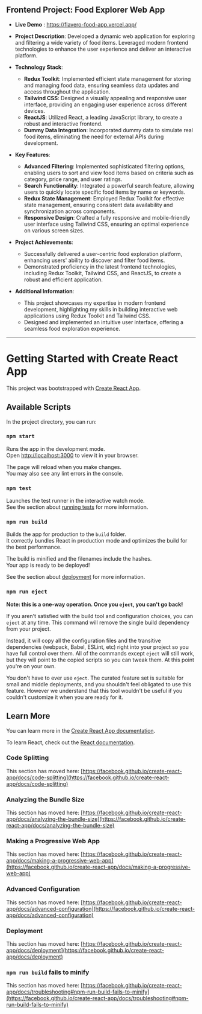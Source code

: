 ## Frontend Project: Food Explorer Web App

- **Live Demo** : https://flavero-food-app.vercel.app/

- **Project Description**: Developed a dynamic web application for exploring and filtering a wide variety of food items. Leveraged modern frontend technologies to enhance the user experience and deliver an interactive platform.

- **Technology Stack**:
  - **Redux Toolkit**: Implemented efficient state management for storing and managing food data, ensuring seamless data updates and access throughout the application.
  - **Tailwind CSS**: Designed a visually appealing and responsive user interface, providing an engaging user experience across different devices.
  - **ReactJS**: Utilized React, a leading JavaScript library, to create a robust and interactive frontend.
  - **Dummy Data Integration**: Incorporated dummy data to simulate real food items, eliminating the need for external APIs during development.

- **Key Features**:
  - **Advanced Filtering**: Implemented sophisticated filtering options, enabling users to sort and view food items based on criteria such as category, price range, and user ratings.
  - **Search Functionality**: Integrated a powerful search feature, allowing users to quickly locate specific food items by name or keywords.
  - **Redux State Management**: Employed Redux Toolkit for effective state management, ensuring consistent data availability and synchronization across components.
  - **Responsive Design**: Crafted a fully responsive and mobile-friendly user interface using Tailwind CSS, ensuring an optimal experience on various screen sizes.

- **Project Achievements**:
  - Successfully delivered a user-centric food exploration platform, enhancing users' ability to discover and filter food items.
  - Demonstrated proficiency in the latest frontend technologies, including Redux Toolkit, Tailwind CSS, and ReactJS, to create a robust and efficient application.


- **Additional Information**:
  - This project showcases my expertise in modern frontend development, highlighting my skills in building interactive web applications using Redux Toolkit and Tailwind CSS.
  - Designed and implemented an intuitive user interface, offering a seamless food exploration experience.

---




# Getting Started with Create React App

This project was bootstrapped with [Create React App](https://github.com/facebook/create-react-app).

## Available Scripts

In the project directory, you can run:

### `npm start`

Runs the app in the development mode.\
Open [http://localhost:3000](http://localhost:3000) to view it in your browser.

The page will reload when you make changes.\
You may also see any lint errors in the console.

### `npm test`

Launches the test runner in the interactive watch mode.\
See the section about [running tests](https://facebook.github.io/create-react-app/docs/running-tests) for more information.

### `npm run build`

Builds the app for production to the `build` folder.\
It correctly bundles React in production mode and optimizes the build for the best performance.

The build is minified and the filenames include the hashes.\
Your app is ready to be deployed!

See the section about [deployment](https://facebook.github.io/create-react-app/docs/deployment) for more information.

### `npm run eject`

**Note: this is a one-way operation. Once you `eject`, you can't go back!**

If you aren't satisfied with the build tool and configuration choices, you can `eject` at any time. This command will remove the single build dependency from your project.

Instead, it will copy all the configuration files and the transitive dependencies (webpack, Babel, ESLint, etc) right into your project so you have full control over them. All of the commands except `eject` will still work, but they will point to the copied scripts so you can tweak them. At this point you're on your own.

You don't have to ever use `eject`. The curated feature set is suitable for small and middle deployments, and you shouldn't feel obligated to use this feature. However we understand that this tool wouldn't be useful if you couldn't customize it when you are ready for it.

## Learn More

You can learn more in the [Create React App documentation](https://facebook.github.io/create-react-app/docs/getting-started).

To learn React, check out the [React documentation](https://reactjs.org/).

### Code Splitting

This section has moved here: [https://facebook.github.io/create-react-app/docs/code-splitting](https://facebook.github.io/create-react-app/docs/code-splitting)

### Analyzing the Bundle Size

This section has moved here: [https://facebook.github.io/create-react-app/docs/analyzing-the-bundle-size](https://facebook.github.io/create-react-app/docs/analyzing-the-bundle-size)

### Making a Progressive Web App

This section has moved here: [https://facebook.github.io/create-react-app/docs/making-a-progressive-web-app](https://facebook.github.io/create-react-app/docs/making-a-progressive-web-app)

### Advanced Configuration

This section has moved here: [https://facebook.github.io/create-react-app/docs/advanced-configuration](https://facebook.github.io/create-react-app/docs/advanced-configuration)

### Deployment

This section has moved here: [https://facebook.github.io/create-react-app/docs/deployment](https://facebook.github.io/create-react-app/docs/deployment)

### `npm run build` fails to minify

This section has moved here: [https://facebook.github.io/create-react-app/docs/troubleshooting#npm-run-build-fails-to-minify](https://facebook.github.io/create-react-app/docs/troubleshooting#npm-run-build-fails-to-minify)
